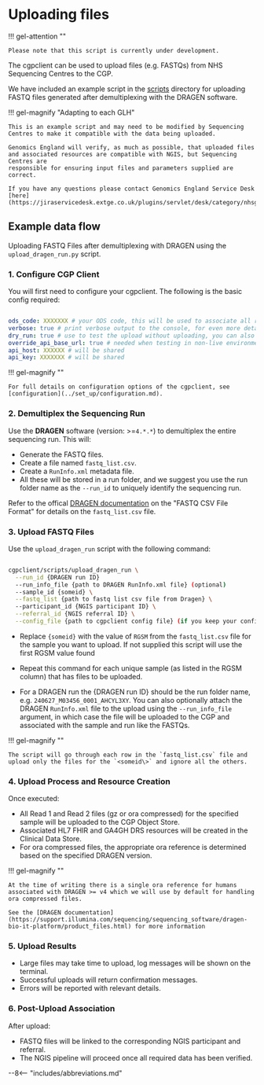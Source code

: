 # Uploading files

!!! gel-attention ""

    Please note that this script is currently under development.

The cgpclient can be used to upload files (e.g. FASTQs) from NHS Sequencing Centres to the CGP.

We have included an example script in the [scripts](https://github.com/NHS-NGS/cgpclient/tree/main/cgpclient/scripts) directory for uploading FASTQ files generated after demultiplexing with the DRAGEN software.

!!! gel-magnify "Adapting to each GLH"

    This is an example script and may need to be modified by Sequencing Centres to make it compatible with the data being uploaded.

    Genomics England will verify, as much as possible, that uploaded files and associated resources are compatible with NGIS, but Sequencing Centres are 
    responsible for ensuring input files and parameters supplied are correct.

    If you have any questions please contact Genomics England Service Desk [here](https://jiraservicedesk.extge.co.uk/plugins/servlet/desk/category/nhsglh)

## Example data flow

Uploading FASTQ Files after demultiplexing with DRAGEN using the `upload_dragen_run.py` script.

### 1. Configure CGP Client

You will first need to configure your cgpclient. The following is the basic config required:
 
``` yaml

ods_code: XXXXXXX # your ODS code, this will be used to associate all resources with your organisation
verbose: true # print verbose output to the console, for even more detail you can use --debug or debug: true
dry_run: true # use to test the upload without uploading, you can also use the --dry_run command line argument, exclude or set to false to upload the data
override_api_base_url: true # needed when testing in non-live environments
api_host: XXXXXX # will be shared
api_key: XXXXXXX # will be shared

```

!!! gel-magnify ""

    For full details on configuration options of the cgpclient, see [configuration](../set_up/configuration.md).

### 2. Demultiplex the Sequencing Run

Use the **DRAGEN** software (version: >=`4.*.*`) to demultiplex the entire sequencing run. This will:

- Generate the FASTQ files.
- Create a file named `fastq_list.csv`.
- Create a `RunInfo.xml` metadata file.
- All these will be stored in a run folder, and we suggest you use the run folder name as the `--run_id` to uniquely identify the sequencing run.

Refer to the offical [DRAGEN documentation](https://support-docs.illumina.com/SW/DRAGEN_v39/Content/SW/DRAGEN/Inputfiles_fDG.htm) on the "FASTQ CSV File Format" for details on the `fastq_list.csv` file.

### 3. Upload FASTQ Files

Use the `upload_dragen_run` script with the following command:

``` bash

cgpclient/scripts/upload_dragen_run \
  --run_id {DRAGEN run ID}
  --run_info_file {path to DRAGEN RunInfo.xml file} (optional)
  --sample_id {someid} \
  --fastq_list {path to fastq list csv file from Dragen} \ 
  --participant_id {NGIS participant ID} \
  --referral_id {NGIS referral ID} \
  --config_file {path to cgpclient config file} (if you keep your config in ~/.cgpclient/config.yaml this file will be read by default and you don't need to specify it here)

```

- Replace `{someid}` with the value of `RGSM` from the `fastq_list.csv` file for the sample you want to upload. If not supplied this script will use the first RGSM value found
- Repeat this command for each unique sample (as listed in the RGSM column) that has files to be uploaded.

- For a DRAGEN run the {DRAGEN run ID} should be the run folder name, e.g. `240627_M03456_0001_AHCYL3XY`. You can also optionally attach the DRAGEN `RunInfo.xml` file to the upload using the `--run_info_file` argument, in which case the file will be uploaded to the CGP and associated with the sample and run like the FASTQs.

!!! gel-magnify ""

    The script will go through each row in the `fastq_list.csv` file and upload only the files for the `<someid\>` and ignore all the others.

    
### 4. Upload Process and Resource Creation

Once executed:

- All Read 1 and Read 2 files (gz or ora compressed) for the specified sample will be uploaded to the CGP Object Store.
- Associated HL7 FHIR and GA4GH DRS resources will be created in the Clinical Data Store.
- For ora compressed files, the appropriate ora reference is determined based on the specified DRAGEN version.

!!! gel-magnify ""

    At the time of writing there is a single ora reference for humans associated with DRAGEN >= v4 which we will use by default for handling ora compressed files.

    See the [DRAGEN documentation](https://support.illumina.com/sequencing/sequencing_software/dragen-bio-it-platform/product_files.html) for more information 

### 5. Upload Results

- Large files may take time to upload, log messages will be shown on the terminal. 
- Successful uploads will return confirmation messages.
- Errors will be reported with relevant details.

### 6. Post-Upload Association

After upload:

- FASTQ files will be linked to the corresponding NGIS participant and referral.
- The NGIS pipeline will proceed once all required data has been verified.

--8<-- "includes/abbreviations.md"
